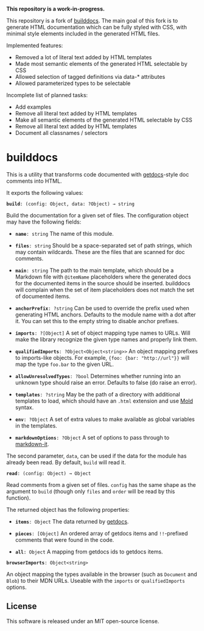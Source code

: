 **This repository is a work-in-progress.**

This repository is a fork of 
[builddocs](https://github.com/marijnh/builddocs). The main goal of
this fork is to generate HTML documentation which can be fully styled
with CSS, with minimal style elements included in the generated HTML
files.

Implemented features:
- Removed a lot of literal text added by HTML templates
- Made most semantic elements of the generated HTML selectable by CSS
- Allowed selection of tagged definitions via data-* attributes
- Allowed parameterized types to be selectable

Incomplete list of planned tasks:
- Add examples
- Remove all literal text added by HTML templates
- Make all semantic elements of the generated HTML selectable by CSS
- Remove all literal text added by HTML templates
- Document all classnames / selectors

# builddocs

This is a utility that transforms code documented with
[getdocs](https://github.com/marijnh/getdocs)-style doc comments into
HTML.

It exports the following values:

**`build`**`: (config: Object, data: ?Object) → string`

Build the documentation for a given set of files. The configuration
object may have the following fields:

 * **`name`**`: string` The name of this module.

 * **`files`**`: string` Should be a space-separated set of path
   strings, which may contain wildcards. These are the files that are
   scanned for doc comments.

 * **`main`**`: string` The path to the main template, which should be
   a Markdown file with `@itemName` placeholders where the generated
   docs for the documented items in the source should be inserted.
   builddocs will complain when the set of item placeholders does not
   match the set of documented items.

 * **`anchorPrefix`**`: ?string` Can be used to override the prefix
   used when generating HTML anchors. Defaults to the module name with
   a dot after it. You can set this to the empty string to disable
   anchor prefixes.

 * **`imports`**`: ?[Object]` A set of object mapping type names to
   URLs. Will make the library recognize the given type names and
   properly link them.

 * **`qualifiedImports`**`: ?Object<Object<string>>` An object mapping
   prefixes to imports-like objects. For example, `{foo: {bar:
   "http://url"}}` will map the type `foo.bar` to the given URL.

 * **`allowUnresolvedTypes`**`: ?bool` Determines whether running into
   an unknown type should raise an error. Defaults to false (do raise
   an error).

 * **`templates`**`: ?string` May be the path of a directory with
   additional templates to load, which should have an `.html`
   extension and use [Mold](https://github.com/marijnh/mold) syntax.

 * **`env`**`: ?Object` A set of extra values to make available as
   global variables in the templates.

 * **`markdownOptions`**`: ?Object` A set of options to pass through
   to [markdown-it](https://github.com/markdown-it/markdown-it).

The second parameter, `data`, can be used if the data for the module
has already been read. By default, `build` will read it.

**`read`**`: (config: Object) → Object`

Read comments from a given set of files. `config` has the same shape
as the argument to `build` (though only `files` and `order` will be
read by this function).

The returned object has the following properties:

 * **`items`**`: Object` The data returned by
   [getdocs](https://github.com/marijnh/getdocs).

 * **`pieces`**`: [Object]` An ordered array of getdocs items and
   `!!`-prefixed comments that were found in the code.

 * **`all`**`: Object` A mapping from getdocs ids to getdocs items.

**`browserImports`**`: Object<string>`

An object mapping the types available in the browser (such as
`Document` and `Blob`) to their MDN URLs. Useable with the `imports`
or `qualifiedImports` options.

## License

This software is released under an MIT open-source license.
